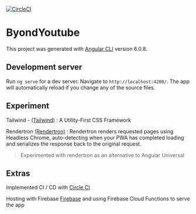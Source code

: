 [![CircleCI](https://circleci.com/gh/cogoo/byond-youtube/tree/master.svg?style=shield)](https://circleci.com/gh/cogoo/byond-youtube/tree/master)

# ByondYoutube

This project was generated with [Angular CLI](https://github.com/angular/angular-cli) version 6.0.8.

## Development server

Run `ng serve` for a dev server. Navigate to `http://localhost:4200/`. The app will automatically reload if you change any of the source files.

## Experiment

Tailwind - [(Tailwind)](https://tailwindcss.com/) : A Utility-First CSS Framework

Rendertron [(Rendertron)](https://render-tron.appspot.com/) : Rendertron renders requested pages using Headless Chrome, auto-detecting when your PWA has completed loading and serializes the response back to the original request. 

> Experimented with rendertron as an alternative to Angular Universal

## Extras

Implemented CI / CD with [Circle CI](https://circleci.com/)

Hosting with Firebase [Firebase](https://firebase.google.com/) and using Firebase Cloud Functions to serve the app
